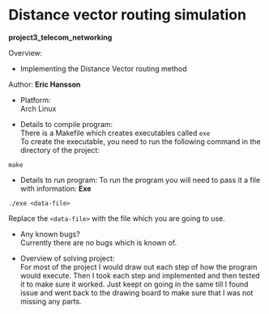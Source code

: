 # Distance vector routing simulation
**project3_telecom_networking** <br>

Overview:
- Implementing the Distance Vector routing method

Author: **Eric Hansson**

- Platform:<br>
Arch Linux

- Details to compile program:<br>
There is a Makefile which creates executables called `exe`<br>
To create the executable, you need to run the following command in the directory of the project:<br>
```
make
```

- Details to run program: 
To run the program you will need to pass it a file with information:
**Exe**
```
./exe <data-file>
```
Replace the `<data-file>` with the file which you are going to use.

- Any known bugs? <br>
Currently there are no bugs which is known of.

- Overview of solving project: <br>
For most of the project I would draw out each step of how the program would execute. Then I took
each step and implemented and then tested it to make sure it worked. Just keept on going in the same 
till I found issue and went back to the drawing board to make sure that I was not missing any parts.
